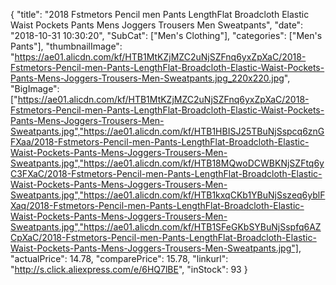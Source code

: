 {
	"title": "2018 Fstmetors Pencil men Pants  LengthFlat Broadcloth Elastic Waist Pockets Pants   Mens Joggers Trousers Men  Sweatpants",
	"date": "2018-10-31 10:30:20",
	"SubCat": ["Men's Clothing"],
	"categories": ["Men's Pants"],
	"thumbnailImage": "https://ae01.alicdn.com/kf/HTB1MtKZjMZC2uNjSZFnq6yxZpXaC/2018-Fstmetors-Pencil-men-Pants-LengthFlat-Broadcloth-Elastic-Waist-Pockets-Pants-Mens-Joggers-Trousers-Men-Sweatpants.jpg_220x220.jpg",
	"BigImage": ["https://ae01.alicdn.com/kf/HTB1MtKZjMZC2uNjSZFnq6yxZpXaC/2018-Fstmetors-Pencil-men-Pants-LengthFlat-Broadcloth-Elastic-Waist-Pockets-Pants-Mens-Joggers-Trousers-Men-Sweatpants.jpg","https://ae01.alicdn.com/kf/HTB1HBISJ25TBuNjSspcq6znGFXaa/2018-Fstmetors-Pencil-men-Pants-LengthFlat-Broadcloth-Elastic-Waist-Pockets-Pants-Mens-Joggers-Trousers-Men-Sweatpants.jpg","https://ae01.alicdn.com/kf/HTB18MQwoDCWBKNjSZFtq6yC3FXaC/2018-Fstmetors-Pencil-men-Pants-LengthFlat-Broadcloth-Elastic-Waist-Pockets-Pants-Mens-Joggers-Trousers-Men-Sweatpants.jpg","https://ae01.alicdn.com/kf/HTB1kxqCKb1YBuNjSszeq6yblFXaq/2018-Fstmetors-Pencil-men-Pants-LengthFlat-Broadcloth-Elastic-Waist-Pockets-Pants-Mens-Joggers-Trousers-Men-Sweatpants.jpg","https://ae01.alicdn.com/kf/HTB1SFeGKbSYBuNjSspfq6AZCpXaC/2018-Fstmetors-Pencil-men-Pants-LengthFlat-Broadcloth-Elastic-Waist-Pockets-Pants-Mens-Joggers-Trousers-Men-Sweatpants.jpg"],
	"actualPrice": 14.78,
	"comparePrice": 15.78,
	"linkurl": "http://s.click.aliexpress.com/e/6HQ7lBE",
	"inStock": 93
}
